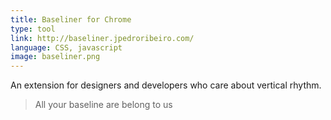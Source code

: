 ```yaml
---
title: Baseliner for Chrome
type: tool
link: http://baseliner.jpedroribeiro.com/
language: CSS, javascript
image: baseliner.png
---
```


An extension for designers and developers who care about vertical rhythm.
> All your baseline are belong to us
